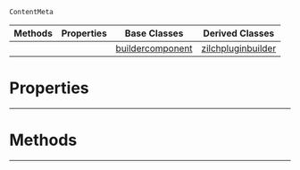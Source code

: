  `ContentMeta`

|Methods|Properties|Base Classes|Derived Classes|
|---|---|---|---|
| | |[buildercomponent](https://github.com/zeroengineteam/ZeroDocs/blob/master/code_reference/class_reference/buildercomponent.markdown)|[zilchpluginbuilder](https://github.com/zeroengineteam/ZeroDocs/blob/master/code_reference/class_reference/zilchpluginbuilder.markdown)|


 #  Properties


---  
 #  Methods


---  
 

 